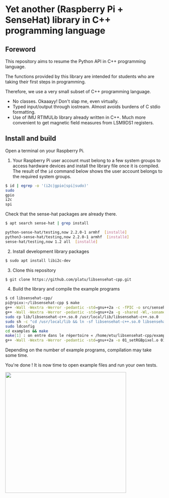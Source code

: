 # Yet another (Raspberry Pi + SenseHat) library in C++ programming language

## Foreword 
This repository aims to resume the Python API in C++ programming language.

The functions provided by this library are intended for students who are taking their first steps in programming.

Therefore, we use a very small subset of C++ programming language.
* No classes. Okaaayy! Don't slap me, even virtually.
* Typed input/output through iostream. Almost avoids burdens of C stdio formatting.
* Use of IMU RTIMULib library already written in C++. Much more convenient to get magnetic field measures from LSM9DS1 registers.

## Install and build

Open a terminal on your Raspberry Pi.

1. Your Raspberry Pi user account must belong to a few system groups to access hardware devices and install the library file once it is compiled.
The result of the `id` command below shows the user account belongs to the required system groups.
 ```bash
 $ id | egrep -o '(i2c|gpio|spi|sudo)'
 sudo
 gpio
 i2c
 spi
 ```

 Check that the sense-hat packages are already there.
 ```bash
 $ apt search sense-hat | grep install

 python-sense-hat/testing,now 2.2.0-1 armhf  [installé]
 python3-sense-hat/testing,now 2.2.0-1 armhf  [installé]
 sense-hat/testing,now 1.2 all  [installé]
 ```

2. Install development library packages
 ```bash
 $ sudo apt install libi2c-dev
 ```

3. Clone this repository
 ```bash
 $ git clone https://github.com/platu/libsensehat-cpp.git
 ```

4. Build the library and compile the example programs
 ```bash
 $ cd libsensehat-cpp/
 pi@rpixx:~/libsensehat-cpp $ make
 g++ -Wall -Wextra -Werror -pedantic -std=gnu++2a -c -fPIC -o src/sensehat.o src/sensehat.cpp -lpng
 g++ -Wall -Wextra -Werror -pedantic -std=gnu++2a -g -shared -Wl,-soname,libsensehat-c++.so -o lib/libsensehat-c++.so.0 src/sensehat.o
 sudo cp lib/libsensehat-c++.so.0 /usr/local/lib/libsensehat-c++.so.0
 sudo sh -c "cd /usr/local/lib && ln -sf libsensehat-c++.so.0 libsensehat-c++.so"
 sudo ldconfig
 cd examples && make
 make[1] : on entre dans le répertoire « /home/etu/libsensehat-cpp/examples »
 g++ -Wall -Wextra -Werror -pedantic -std=gnu++2a -o 01_setRGBpixel.o 01_setRGBpixel.cpp -lsensehat-c++ -lpng -li2c -lm -lRTIMULib
 ```
 Depending on the number of example programs, compilation may take some time.

You're done ! It is now time to open example files and run your own tests.

<img src="https://inetdoc.net/images/sensehat.jpg" width="384px" />
